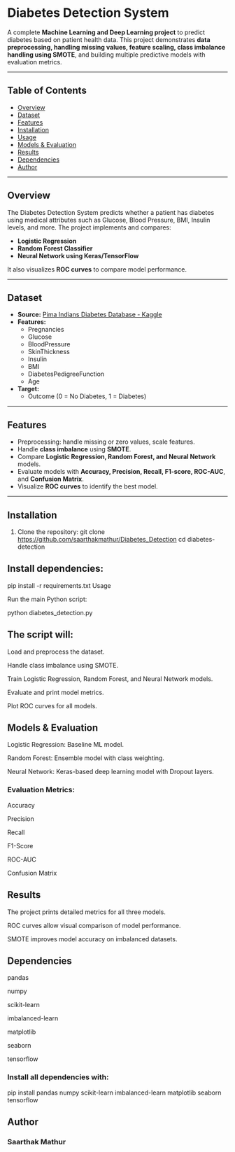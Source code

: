 # Diabetes Detection System

A complete **Machine Learning and Deep Learning project** to predict diabetes based on patient health data. This project demonstrates **data preprocessing, handling missing values, feature scaling, class imbalance handling using SMOTE**, and building multiple predictive models with evaluation metrics.

---

## Table of Contents
- [Overview](#overview)
- [Dataset](#dataset)
- [Features](#features)
- [Installation](#installation)
- [Usage](#usage)
- [Models & Evaluation](#models--evaluation)
- [Results](#results)
- [Dependencies](#dependencies)
- [Author](#author)

---

## Overview
The Diabetes Detection System predicts whether a patient has diabetes using medical attributes such as Glucose, Blood Pressure, BMI, Insulin levels, and more. The project implements and compares:

- **Logistic Regression**  
- **Random Forest Classifier**  
- **Neural Network using Keras/TensorFlow**  

It also visualizes **ROC curves** to compare model performance.

---

## Dataset
- **Source:** [Pima Indians Diabetes Database - Kaggle](https://www.kaggle.com/datasets/uciml/pima-indians-diabetes-database)  
- **Features:**  
  - Pregnancies  
  - Glucose  
  - BloodPressure  
  - SkinThickness  
  - Insulin  
  - BMI  
  - DiabetesPedigreeFunction  
  - Age  
- **Target:**  
  - Outcome (0 = No Diabetes, 1 = Diabetes)  

---

## Features
- Preprocessing: handle missing or zero values, scale features.  
- Handle **class imbalance** using **SMOTE**.  
- Compare **Logistic Regression, Random Forest, and Neural Network** models.  
- Evaluate models with **Accuracy, Precision, Recall, F1-score, ROC-AUC**, and **Confusion Matrix**.  
- Visualize **ROC curves** to identify the best model.

---

## Installation
1. Clone the repository:
git clone https://github.com/saarthakmathur/Diabetes_Detection
cd diabetes-detection

## Install dependencies:

pip install -r requirements.txt
Usage

Run the main Python script:

python diabetes_detection.py


## The script will:

Load and preprocess the dataset.

Handle class imbalance using SMOTE.

Train Logistic Regression, Random Forest, and Neural Network models.

Evaluate and print model metrics.

Plot ROC curves for all models.

## Models & Evaluation

Logistic Regression: Baseline ML model.

Random Forest: Ensemble model with class weighting.

Neural Network: Keras-based deep learning model with Dropout layers.

### Evaluation Metrics:

Accuracy

Precision

Recall

F1-Score

ROC-AUC

Confusion Matrix

## Results

The project prints detailed metrics for all three models.

ROC curves allow visual comparison of model performance.

SMOTE improves model accuracy on imbalanced datasets.

## Dependencies

pandas

numpy

scikit-learn

imbalanced-learn

matplotlib

seaborn

tensorflow

### Install all dependencies with:

pip install pandas numpy scikit-learn imbalanced-learn matplotlib seaborn tensorflow

## Author

### Saarthak Mathur